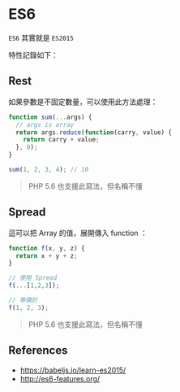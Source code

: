 # ES6

`ES6` 其實就是 `ES2015`

特性記錄如下：

## Rest

如果參數是不固定數量，可以使用此方法處理：

```javascript
function sum(...args) {
  // args is array
  return args.reduce(function(carry, value) {
    return carry + value;
  }, 0);
}

sum(1, 2, 3, 4); // 10
```

> PHP 5.6 也支援此寫法，但名稱不懂

## Spread

這可以把 Array 的值，展開傳入 function ：

```javascript
function f(x, y, z) {
  return x + y + z;
}

// 使用 Spread
f(...[1,2,3]);

// 等價於
f(1, 2, 3);
```

> PHP 5.6 也支援此寫法，但名稱不懂

## References

* https://babeljs.io/learn-es2015/
* http://es6-features.org/

